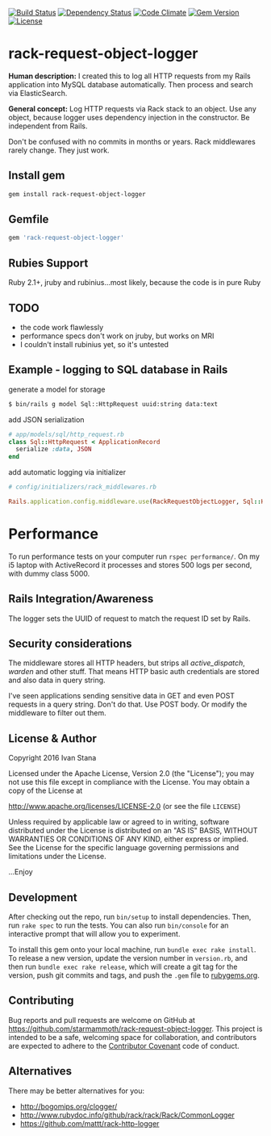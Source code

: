 [![Build Status](http://img.shields.io/travis/starmammoth/rack-request-object-logger.svg?style=flat-square)](https://travis-ci.org/starmammoth/rack-request-object-logger)
[![Dependency Status](http://img.shields.io/gemnasium/starmammoth/rack-request-object-logger.svg?style=flat-square)](https://gemnasium.com/starmammoth/rack-request-object-logger)
[![Code Climate](http://img.shields.io/codeclimate/github/starmammoth/rack-request-object-logger.svg?style=flat-square)](https://codeclimate.com/github/starmammoth/rack-request-object-logger)
[![Gem Version](http://img.shields.io/gem/v/rack-request-object-logger.svg?style=flat-square)](https://rubygems.org/gems/rack-request-object-logger)
[![License](http://img.shields.io/:license-apache-blue.svg?style=flat-square)](http://www.apache.org/licenses/LICENSE-2.0.html)

# rack-request-object-logger

**Human description:** I created this to log all HTTP requests from my Rails application into MySQL database automatically. Then process and search via ElasticSearch.

**General concept:** Log HTTP requests via Rack stack to an object. Use any object, because logger uses dependency injection in the constructor. Be independent from Rails.

Don't be confused with no commits in months or years. Rack middlewares rarely change. They just work.

## Install gem

```bash
gem install rack-request-object-logger
```

## Gemfile

```ruby
gem 'rack-request-object-logger'
```

## Rubies Support

Ruby 2.1+, jruby and rubinius...most likely, because the code is in pure Ruby

## TODO

- the code work flawlessly
- performance specs don't work on jruby, but works on MRI
- I couldn't install rubinius yet, so it's untested

## Example - logging to SQL database in Rails

generate a model for storage

```bash
$ bin/rails g model Sql::HttpRequest uuid:string data:text

```

add JSON serialization

```ruby
# app/models/sql/http_request.rb
class Sql::HttpRequest < ApplicationRecord
  serialize :data, JSON
end

```

add automatic logging via initializer

```ruby
# config/initializers/rack_middlewares.rb

Rails.application.config.middleware.use(RackRequestObjectLogger, Sql::HttpRequest)
```

# Performance

To run performance tests on your computer run `rspec performance/`. On my i5 laptop with ActiveRecord it processes and stores 500 logs per second, with dummy class 5000.

## Rails Integration/Awareness

The logger sets the UUID of request to match the request ID set by Rails.

## Security considerations

The middleware stores all HTTP headers, but strips all *active_dispatch*, *warden* and other stuff. That means HTTP basic auth credentials are stored and also data in query string.

I've seen applications sending sensitive data in GET and even POST requests in a query string. Don't do that. Use POST body. Or modify the middleware to filter out them.

## License & Author

Copyright 2016 Ivan Stana

Licensed under the Apache License, Version 2.0 (the "License");
you may not use this file except in compliance with the License.
You may obtain a copy of the License at

http://www.apache.org/licenses/LICENSE-2.0 (or see the file `LICENSE`)

Unless required by applicable law or agreed to in writing, software
distributed under the License is distributed on an "AS IS" BASIS,
WITHOUT WARRANTIES OR CONDITIONS OF ANY KIND, either express or implied.
See the License for the specific language governing permissions and
limitations under the License.

...Enjoy

## Development

After checking out the repo, run `bin/setup` to install dependencies. Then, run `rake spec` to run the tests. You can also run `bin/console` for an interactive prompt that will allow you to experiment.

To install this gem onto your local machine, run `bundle exec rake install`. To release a new version, update the version number in `version.rb`, and then run `bundle exec rake release`, which will create a git tag for the version, push git commits and tags, and push the `.gem` file to [rubygems.org](https://rubygems.org).

## Contributing

Bug reports and pull requests are welcome on GitHub at https://github.com/starmammoth/rack-request-object-logger. This project is intended to be a safe, welcoming space for collaboration, and contributors are expected to adhere to the [Contributor Covenant](http://contributor-covenant.org) code of conduct.

## Alternatives

There may be better alternatives for you:

- http://bogomips.org/clogger/
- http://www.rubydoc.info/github/rack/rack/Rack/CommonLogger
- https://github.com/mattt/rack-http-logger
